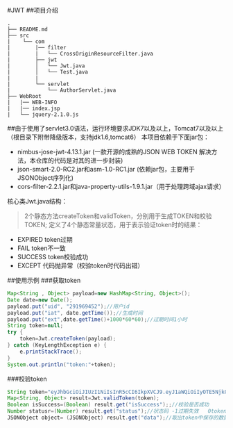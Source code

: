 #JWT
##项目介绍
```
.
├── README.md
├── src
|    └── com
|        |── filter
|        |   └── CrossOriginResourceFilter.java 
|        ├── jwt
|        │   └── Jwt.java
|        │   └── Test.java
|        |
|        └── servlet
|            └── AuthorServlet.java
├── WebRoot
|   |── WEB-INFO
|   |── index.jsp
|   └── jquery-2.1.0.js
```
##由于使用了servlet3.0语法，运行环境要求JDK7以及以上，Tomcat7以及以上（根目录下附带降级版本，支持jdk1.6,tomcat6）
本项目依赖于下面jar包：
+ nimbus-jose-jwt-4.13.1.jar (一款开源的成熟的JSON WEB TOKEN 解决方法，本仓库的代码是对其的进一步封装)
+ json-smart-2.0-RC2.jar和asm-1.0-RC1.jar (依赖jar包，主要用于JSONObject序列化)
+ cors-filter-2.2.1.jar和java-property-utils-1.9.1.jar（用于处理跨域ajax请求）


核心类Jwt.java结构：
> 2个静态方法createToken和validToken，分别用于生成TOKEN和校验TOKEN;
> 定义了4个静态常量状态，用于表示验证token时的结果：
   * EXPIRED  token过期
   * FAIL     token不一致
   * SUCCESS  token校验成功
   * EXCEPT   代码抛异常（校验token时代码出错）
   
   
##使用示例
###获取token

```Java
Map<String , Object> payload=new HashMap<String, Object>();
Date date=new Date();
payload.put("uid", "291969452");//用户id
payload.put("iat", date.getTime());//生成时间
payload.put("ext",date.getTime()+1000*60*60);//过期时间1小时
String token=null;
try {
	token=Jwt.createToken(payload);
} catch (KeyLengthException e) {
	e.printStackTrace();
}
System.out.println("token:"+token);

```

###校验token
```Java
String token="eyJhbGciOiJIUzI1NiIsInR5cCI6IkpXVCJ9.eyJ1aWQiOiIyOTE5Njk0NTIiLCJpYXQiOjE0NjA0MzE4ODk2OTgsImV4dCI6MTQ2MDQzNTQ4OTY5OH0.RAa71BnklRMPyPhYBbxsfJdtXBnXeWevxcXLlwC2PrY";
Map<String, Object> result=Jwt.validToken(token);
Boolean isSuccess=(Boolean) result.get("isSuccess");;//校验是否成功
Number statusr=(Number) result.get("status");//状态码 -1过期失效   0token不一致   1校验成功   2代码异常
JSONObject object= (JSONObject) result.get("data");//取出token中保存的数据，注意，该JSONObject的完整包名是net.minidev.json.JSONObject


```
